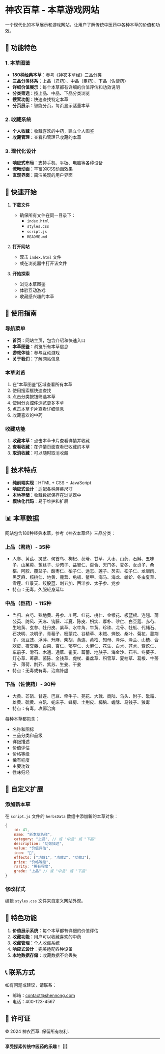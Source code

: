 # 神农百草 - 本草游戏网站

一个现代化的本草展示和游戏网站，让用户了解传统中医药中各种本草的价值和功效。

## 🌿 功能特色

### 1. 本草图鉴
- **180种经典本草**：参考《神农本草经》三品分类
- **三品分类体系**：上品（君药）、中品（臣药）、下品（佐使药）
- **详细价值展示**：每个本草都有详细的价值评估和功效说明
- **分类筛选**：按上品、中品、下品分类浏览
- **搜索功能**：快速查找特定本草
- **分页展示**：智能分页，每页显示适量本草

### 2. 收藏系统
- **个人收藏**：收藏喜欢的中药，建立个人图鉴
- **收藏管理**：查看和管理已收藏的本草

### 3. 现代化设计
- **响应式布局**：支持手机、平板、电脑等各种设备
- **流畅动画**：丰富的CSS动画效果
- **直观界面**：简洁美观的用户界面

## 🚀 快速开始

1. **下载文件**
   - 确保所有文件在同一目录下：
     - `index.html`
     - `styles.css`
     - `script.js`
     - `README.md`

2. **打开网站**
   - 双击 `index.html` 文件
   - 或在浏览器中打开该文件

3. **开始探索**
   - 浏览本草图鉴
   - 体验互动游戏
   - 收藏感兴趣的本草

## 📱 使用指南

### 导航菜单
- **首页**：网站主页，包含介绍和快速入口
- **本草图鉴**：浏览所有本草信息
- **游戏体验**：参与互动游戏
- **关于我们**：了解网站信息

### 本草浏览
1. 在"本草图鉴"区域查看所有本草
2. 使用搜索框快速查找
3. 点击分类按钮筛选本草
4. 使用分页控件浏览更多本草
5. 点击本草卡片查看详细信息
6. 收藏喜欢的中药

### 收藏功能
1. **收藏本草**：点击本草卡片查看详情并收藏
2. **查看收藏**：在详情页面查看已收藏的本草
3. **取消收藏**：可以随时取消收藏

## 🎨 技术特点

- **纯前端实现**：HTML + CSS + JavaScript
- **响应式设计**：适配各种屏幕尺寸
- **本地存储**：收藏数据保存在浏览器中
- **模块化代码**：易于维护和扩展

## 📊 本草数据

网站包含180种经典本草，参考《神农本草经》三品分类：

### 上品（君药）- 35种
- 人参、黄芪、灵芝、何首乌、枸杞、茯苓、甘草、大枣、山药、石斛、五味子、山茱萸、菟丝子、沙苑子、益智仁、百合、天门冬、麦冬、女贞子、桑椹、阿胶、覆盆子、酸枣仁、柏子仁、远志、莲子、芡实、松子仁、龙眼肉、黑芝麻、核桃仁、地黄、鹿茸、龟板、鳖甲、海马、海龙、蛤蚧、冬虫夏草、雪莲、红景天、绞股蓝、刺五加、西洋参、太子参、党参
- 特点：无毒，久服轻身延年

### 中品（臣药）- 115种
- 当归、白芍、熟地黄、丹参、川芎、红花、桃仁、金银花、板蓝根、连翘、蒲公英、防风、天麻、钩藤、半夏、陈皮、枳实、厚朴、砂仁、白豆蔻、赤芍、生地黄、玄参、牡丹皮、紫草、水牛角、牛黄、珍珠、龙骨、牡蛎、代赭石、石决明、决明子、青葙子、密蒙花、谷精草、木贼、蝉蜕、桑叶、菊花、蔓荆子、淡豆豉、浮萍、升麻、柴胡、黄连、黄柏、知母、泽泻、泽兰、山楂、合欢皮、夜交藤、白果、杏仁、郁李仁、火麻仁、花生、白术、苍术、薏苡仁、车前子、滑石、木通、通草、瞿麦、萹蓄、地肤子、海金沙、石韦、冬葵子、灯心草、萆薢、茵陈、金钱草、虎杖、垂盆草、积雪草、夏枯草、葛根、牛蒡子、薄荷、荆芥、紫苏、生姜、干姜
- 特点：无毒或有毒，治病补虚

### 下品（佐使药）- 30种
- 大黄、芒硝、甘遂、巴豆、牵牛子、芫花、大戟、商陆、乌头、附子、砒霜、雄黄、硫黄、白矾、蛇床子、蜂房、土荆皮、樟脑、蟾酥、马钱子、狼毒
- 特点：有毒，攻邪治病

每种本草都包含：
- 名称和图标
- 三品分类和品级
- 详细描述
- 价值评估
- 价格等级
- 稀有程度
- 主要功效
- 性味归经

## 🔧 自定义扩展

### 添加新本草
在 `script.js` 文件的 `herbsData` 数组中添加新的本草对象：

```javascript
{
    id: 41,
    name: "新本草名称",
    category: "上品", // 或 "中品" 或 "下品"
    description: "功效描述",
    value: "价值评估",
    icon: "🌿",
    effects: ["功效1", "功效2", "功效3"],
    price: "价格等级",
    rarity: "稀有程度",
    grade: "上品" // 或 "中品" 或 "下品"
}
```

### 修改样式
编辑 `styles.css` 文件来自定义网站外观。



## 🌟 特色功能

1. **价值展示系统**：每个本草都有详细的价值评估
2. **收藏功能**：用户可以收藏喜欢的中药
3. **收藏管理**：个人收藏系统
4. **响应式设计**：完美适配各种设备
5. **本地数据存储**：收藏数据不会丢失

## 📞 联系方式

如有问题或建议，请联系：
- 邮箱：contact@shennong.com
- 电话：400-123-4567

## 📄 许可证

© 2024 神农百草. 保留所有权利.

---

**享受探索传统中医药的乐趣！** 🌿✨ 